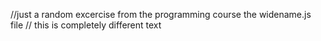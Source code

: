 //just a random excercise from the programming course
    the widename.js file
// this is completely different text
